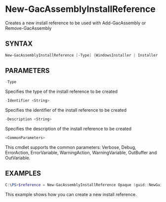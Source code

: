 # New-GacAssemblyInstallReference

Creates a new install reference to be used with Add-GacAssembly or Remove-GacAssembly

## SYNTAX
```powershell
New-GacAssemblyInstallReference [-Type] {WindowsInstaller | Installer | FilePath | Opaque | OsInstall} [-Identifier] <String> [[-Description] <String>] [<CommonParameters>]
```

## PARAMETERS
```powershell
-Type
```
Specifies the type of the install reference to be created
```powershell
-Identifier <String>
```
Specifies the identifier of the install reference to be created
```powershell
-Description <String>
```
Specifies the description of the install reference to be created
```powershell
<CommonParameters>
```
This cmdlet supports the common parameters: Verbose, Debug,
ErrorAction, ErrorVariable, WarningAction, WarningVariable,
OutBuffer and OutVariable. 

## EXAMPLES
```powershell
C:\PS>$reference = New-GacAssemblyInstallReference Opaque (guid::NewGuid()) 'Sample install reference'
```
This example shows how you can create a new install reference.

